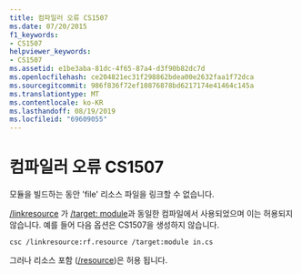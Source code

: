 ```yaml
---
title: 컴파일러 오류 CS1507
ms.date: 07/20/2015
f1_keywords:
- CS1507
helpviewer_keywords:
- CS1507
ms.assetid: e1be3aba-81dc-4f65-87a4-d3f90b82dc7d
ms.openlocfilehash: ce204821ec31f298862bdea00e2632faa1f72dca
ms.sourcegitcommit: 986f836f72ef10876878bd6217174e41464c145a
ms.translationtype: MT
ms.contentlocale: ko-KR
ms.lasthandoff: 08/19/2019
ms.locfileid: "69609055"
---
```

# <a name="compiler-error-cs1507"></a>컴파일러 오류 CS1507
모듈을 빌드하는 동안 'file' 리소스 파일을 링크할 수 없습니다.  
  
 [/linkresource](../language-reference/compiler-options/linkresource-compiler-option.md) 가 [/target: module](../language-reference/compiler-options/target-module-compiler-option.md)과 동일한 컴파일에서 사용되었으며 이는 허용되지 않습니다. 예를 들어 다음 옵션은 CS1507을 생성하지 않습니다.  
  
```console  
csc /linkresource:rf.resource /target:module in.cs  
```  
  
 그러나 리소스 포함 ([/resource](../language-reference/compiler-options/resource-compiler-option.md))은 허용 됩니다.
